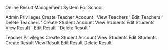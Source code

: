 Online Result Management System For School

Admin Privileges
Create Teacher Account '
View Teachers '
Edit Teachers '
Delete Teachers '
Create Student Account
View Students
Edit Students
View Result '
Edit Result '
Delete Result '


Teacher Privileges
Create Student Account
View Students
Edit Students
Create Result
View Result
Edit Result
Delete Result